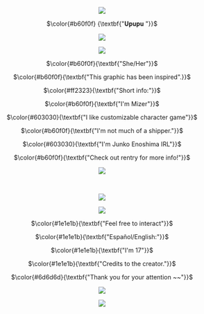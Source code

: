  <p align="center">
  <img  src="https://64.media.tumblr.com/2e31ad5a11add92cda28c0634f58d72d/3461ade0a7114c32-59/s1280x1920/0f1e68ccad1d32982820507acb84a69f4726669f.pnj"/>
  <p align="center"> 
 $\color{#b60f0f}
    {\textbf{"𝐔𝐩𝐮𝐩𝐮 "}}$
<p align="center">
  <img    src="https://64.media.tumblr.com/d03a8033764cfeb0fed13fa921777264/baa8eddc8dd4c72a-e9/s540x810/1773abd7822a37a92f2068a2ffdf58d5e6137a05.pnj"/>
</p>
  <p align="center">
  <img src="https://gifs.crd.co/assets/images/gallery03/73aefeb6_original.gif?v=ef433a6f">
</p>
<p align="center">
$\color{#b60f0f}{\textbf{"She/Her"}}$
 <p align="center">
$\color{#b60f0f}{\textbf{"This graphic has been
inspired".}}$
 
  
</p>
<p align="center">
$\color{#ff2323}{\textbf{"Short info:"}}$
</p>
<p align="center">
$\color{#b60f0f}{\textbf{"I'm Mizer"}}$
</p>
<p align="center">
$\color{#603030}{\textbf{"I like customizable 
  character game"}}$
</p>
<p align="center">
$\color{#b60f0f}{\textbf{"I'm not much of a shipper."}}$
</p>
<p align="center">
$\color{#603030}{\textbf{"I'm Junko Enoshima IRL"}}$
</p>
<p align="center">
$\color{#b60f0f}{\textbf{"Check out rentry for more info!"}}$
</p>
<p align="center">
  <img src="https://64.media.tumblr.com/324a17dffd38e84b2b2d4eed9660859b/baa8eddc8dd4c72a-03/s1280x1920/b31002c6dd0688e67b2ea1370d9881d62e895265.pnj">
</p>
‎







<p align="center">
  <img src="https://64.media.tumblr.com/654ea4fc0042ee9f310a3f0141aa77e6/b21f2aa4930e8565-b7/s1280x1920/5e76efd72b9f4207d08ea99f9fcc2e7f92ce65d3.pnj">
</p>
<p align="center">
  <img src="https://64.media.tumblr.com/cb86568086a6d747ba3de4b5cbfda5ec/3006ada05d3cba8b-b1/s540x810/d8e73116365924ee805f35e783015036c27c7df9.gifv">
</p>
<p align="center">
$\color{#1e1e1b}{\textbf{"Feel free to interact"}}$
</p>
<p align="center">
$\color{#1e1e1b}{\textbf{"Español/English:"}}$
</p>
<p align="center">
$\color{#1e1e1b}{\textbf{"I'm 17"}}$
</p>
<p align="center">
$\color{#1e1e1b}{\textbf{"Credits to the creator."}}$
</p>
<p align="center">
$\color{#6d6d6d}{\textbf{"Thank you for your attention ~~"}}$
</p>
<p align="center">
 <img src="https://64.media.tumblr.com/8b09e5506783a021f6bf3c3626534230/e3c1f564922c100e-c1/s1280x1920/a9b447a9bb56ec4203acdf99976412deb7215baf.pnj">

<p align="center">
  <img src="https://64.media.tumblr.com/b2d6a7d6e3a6d2120f56b6f53af9ada7/ed76da2521d3cea6-86/s1280x1920/aa5351e159e2a19dbf4fd06483ca65f2e20204d5.pnj">
</p>



‎



